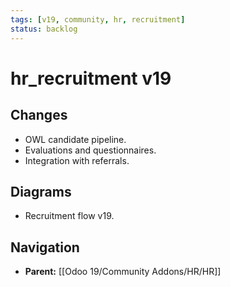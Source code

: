 ```yaml
---
tags: [v19, community, hr, recruitment]
status: backlog
---
```

# hr_recruitment v19

## Changes
- OWL candidate pipeline.
- Evaluations and questionnaires.
- Integration with referrals.

## Diagrams
- Recruitment flow v19.






## Navigation
- **Parent:** [[Odoo 19/Community Addons/HR/HR]]
